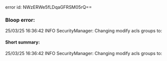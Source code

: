 error id: NWzERWe5fLDqaGFRSM05rQ==
### Bloop error:

25/03/25 16:36:42 INFO SecurityManager: Changing modify acls groups to:
#### Short summary: 

25/03/25 16:36:42 INFO SecurityManager: Changing modify acls groups to: